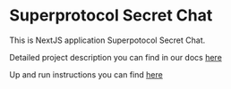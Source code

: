 # Superprotocol Secret Chat

This is NextJS application Superpotocol Secret Chat.

Detailed project description you can find in our docs [here](https://docs.superprotocol.com/developers/offers/superchat/)

Up and run instructions you can find [here](https://docs.superprotocol.com/developers/deployment_guides/tunnels/superchat)

